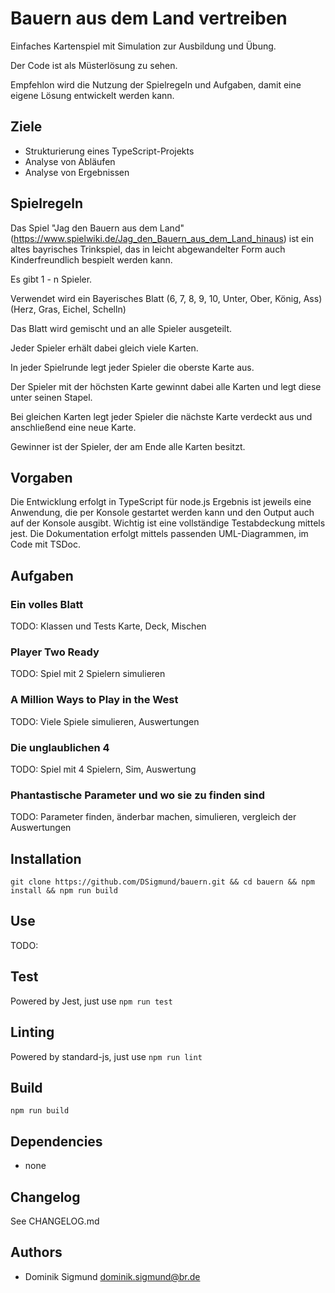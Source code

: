 # Bauern aus dem Land vertreiben

Einfaches Kartenspiel mit Simulation zur Ausbildung und Übung.

Der Code ist als Müsterlösung zu sehen.

Empfehlon wird die Nutzung der Spielregeln und Aufgaben, damit eine eigene Lösung entwickelt werden kann.

## Ziele

- Strukturierung eines TypeScript-Projekts
- Analyse von Abläufen
- Analyse von Ergebnissen

## Spielregeln

Das Spiel "Jag den Bauern aus dem Land" (https://www.spielwiki.de/Jag_den_Bauern_aus_dem_Land_hinaus) ist ein altes bayrisches Trinkspiel, das in leicht abgewandelter Form auch Kinderfreundlich bespielt werden kann.

Es gibt 1 - n Spieler.

Verwendet wird ein Bayerisches Blatt (6, 7, 8, 9, 10, Unter, Ober, König, Ass) (Herz, Gras, Eichel, Schelln)

Das Blatt wird gemischt und an alle Spieler ausgeteilt.

Jeder Spieler erhält dabei gleich viele Karten.

In jeder Spielrunde legt jeder Spieler die oberste Karte aus.

Der Spieler mit der höchsten Karte gewinnt dabei alle Karten und legt diese unter seinen Stapel.

Bei gleichen Karten legt jeder Spieler die nächste Karte verdeckt aus und anschließend eine neue Karte.

Gewinner ist der Spieler, der am Ende alle Karten besitzt.

## Vorgaben

Die Entwicklung erfolgt in TypeScript für node.js
Ergebnis ist jeweils eine Anwendung, die per Konsole gestartet werden kann und den Output auch auf der Konsole ausgibt.
Wichtig ist eine vollständige Testabdeckung mittels jest.
Die Dokumentation erfolgt mittels passenden UML-Diagrammen, im Code mit TSDoc.

## Aufgaben

### Ein volles Blatt

TODO: Klassen und Tests Karte, Deck, Mischen

### Player Two Ready

TODO: Spiel mit 2 Spielern simulieren

### A Million Ways to Play in the West

TODO: Viele Spiele simulieren, Auswertungen

### Die unglaublichen 4

TODO: Spiel mit 4 Spielern, Sim, Auswertung

### Phantastische Parameter und wo sie zu finden sind

TODO: Parameter finden, änderbar machen, simulieren, vergleich der Auswertungen


## Installation

`git clone https://github.com/DSigmund/bauern.git && cd bauern && npm install && npm run build`

## Use

TODO:

## Test

Powered by Jest, just use `npm run test`

## Linting

Powered by standard-js, just use `npm run lint`

## Build

`npm run build`

## Dependencies

* none

## Changelog

See CHANGELOG.md

## Authors

* Dominik Sigmund <dominik.sigmund@br.de>
